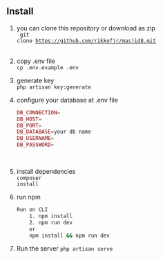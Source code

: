 
## Install 

1. you can clone this repository or download as zip<br/>
    <code>
        git clone https://github.com/rikkofjr/masjid8.git
    </code>
    <br/>
2. copy .env file <br/>
    <code>cp .env.example .env</code> <br/>
3. generate key <br/>
    <code>php artisan key:generate</code> <br/>

4. configure your database at .env file <br/>
    ```php
    DB_CONNECTION=
    DB_HOST= 
    DB_PORT= 
    DB_DATABASE=your db name
    DB_USERNAME= 
    DB_PASSWORD= 
    ```
    <br/>

5. install dependencies <br/>
    <code>composer install</code><br/>
6. run npm <br/>
    ```bash
    Run on CLI
        1. npm install 
        2. npm run dev
        or 
        npm install && npm run dev 
    ```
7. Run the server
    <code>php artisan serve</code>
